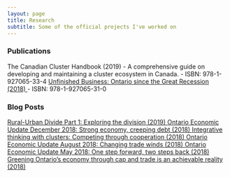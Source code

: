 ```yaml
---
layout: page
title: Research
subtitle: Some of the official projects I've worked on
---
```

<h3>Publications </h3>
The Canadian Cluster Handbook (2019)
   - A comprehensive guide on developing and maintaining a cluster ecosystem in Canada.
   - ISBN: 978-1-927065-33-4

<a href="https://www.competeprosper.ca/work/annual-reports/unfinished-business-ontario-since-the-great-recession">
Unfinished Business: Ontario since the Great Recession (2018)
</a>
  - ISBN: 978-1-927065-31-0

<h3> Blog Posts </h3>
<a href="https://www.competeprosper.ca/blog/rural-urban-divide-part-1">
Rural-Urban Divide Part 1: Exploring the division (2019)
</a>

<a href="https://www.competeprosper.ca/blog/ontario-economic-update-december-2018-strong-economy-creeping-debt">
Ontario Economic Update December 2018: Strong economy, creeping debt (2018)
</a>

<a href="https://www.competeprosper.ca/blog/integrative-thinking-with-clusters-competing-through-cooperation">
Integrative thinking with clusters: Competing through cooperation (2018)
</a>

<a href="https://www.competeprosper.ca/blog/ontario-economic-update-august-2018-changing-trade-winds">
Ontario Economic Update August 2018: Changing trade winds (2018)
</a>

<a href="https://www.competeprosper.ca/blog/ontario-economic-update-may-2018-one-step-forward-two-steps-back">
Ontario Economic Update May 2018: One step forward, two steps back (2018)
</a>

<a href="https://www.competeprosper.ca/blog/greening-ontarios-economy-through-cap-and-trade-is-an-achievable-reality">
Greening Ontario’s economy through cap and trade is an achievable reality (2018)
</a>
